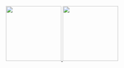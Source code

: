 <div align="center">
  <a href="https://github.com/zyasushi">
  <img height="150em" src="https://github-readme-stats.vercel.app/api?username=zyasushi&show_icons=true&include_all_commits=true&count_private=true&theme=tokyonight"/>
  <img height="150em" src="https://github-readme-stats.vercel.app/api/top-langs/?username=zyasushi&layout=compact&langs_count=7&theme=tokyonight"/>
</div>
